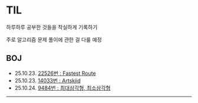 # TIL
하루하루 공부한 것들을 착실하게 기록하기

주로 알고리즘 문제 풀이에 관한 걸 다룰 예정

## BOJ
- 25.10.23. [22526번 : Fastest Route](https://github.com/InwooLeeme/TIL/blob/main/BOJ/boj_20251023_22526.md#22526%EB%B2%88--fastest-route)
- 25.10.23. [14033번 : Artskjid](https://github.com/InwooLeeme/TIL/blob/main/BOJ/boj_20251023_14033.md)
- 25.10.24. [9484번 : 최대삼각형, 최소삼각형](https://github.com/InwooLeeme/TIL/blob/main/BOJ/boj_20251024_9484.md)
<hr>
